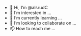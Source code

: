 - 👋 Hi, I’m @alsrudC
- 👀 I’m interested in ...
- 🌱 I’m currently learning ...
- 💞️ I’m looking to collaborate on ...
- 📫 How to reach me ...

<!---
alsrudC/alsrudC is a ✨ special ✨ repository because its `README.md` (this file) appears on your GitHub profile.
You can click the Preview link to take a look at your changes.
--->
